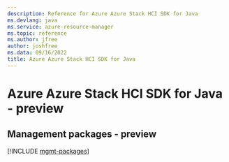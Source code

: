 ```yaml
---
description: Reference for Azure Azure Stack HCI SDK for Java
ms.devlang: java
ms.service: azure-resource-manager
ms.topic: reference
ms.author: jfree
author: joshfree
ms.data: 09/16/2022
title: Azure Azure Stack HCI SDK for Java
---
```

# Azure Azure Stack HCI SDK for Java - preview

## Management packages - preview
[!INCLUDE [mgmt-packages](azure-stack-hci-mgmt-index.md)]